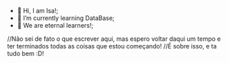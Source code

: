 - 👋 Hi, I am Isa!;
- 🌱 I’m currently learning DataBase;
- 💞️ We are eternal learners!;

//Não sei de fato o que escrever aqui, mas espero voltar daqui um tempo e ter terminados todas as coisas que estou começando!
//É sobre isso, e ta tudo bem :D!


